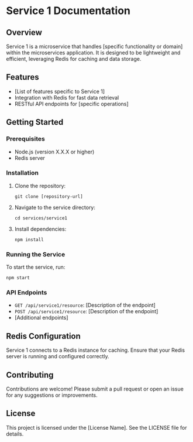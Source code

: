 # Service 1 Documentation

## Overview
Service 1 is a microservice that handles [specific functionality or domain] within the microservices application. It is designed to be lightweight and efficient, leveraging Redis for caching and data storage.

## Features
- [List of features specific to Service 1]
- Integration with Redis for fast data retrieval
- RESTful API endpoints for [specific operations]

## Getting Started

### Prerequisites
- Node.js (version X.X.X or higher)
- Redis server

### Installation
1. Clone the repository:
   ```
   git clone [repository-url]
   ```
2. Navigate to the service directory:
   ```
   cd services/service1
   ```
3. Install dependencies:
   ```
   npm install
   ```

### Running the Service
To start the service, run:
```
npm start
```

### API Endpoints
- `GET /api/service1/resource`: [Description of the endpoint]
- `POST /api/service1/resource`: [Description of the endpoint]
- [Additional endpoints]

## Redis Configuration
Service 1 connects to a Redis instance for caching. Ensure that your Redis server is running and configured correctly.

## Contributing
Contributions are welcome! Please submit a pull request or open an issue for any suggestions or improvements.

## License
This project is licensed under the [License Name]. See the LICENSE file for details.